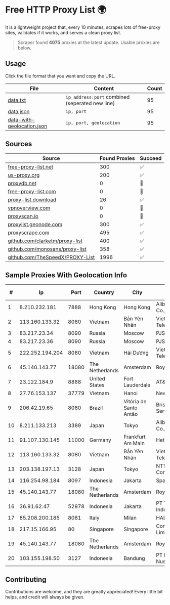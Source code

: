 
# Free HTTP Proxy List 🌍

It is a lightweight project that, every 10 minutes, scrapes lots of free-proxy sites, validates if it works, and serves a clean proxy list.


> Scraper found **4075** proxies at the latest update. Usable proxies are below.

## Usage

Click the file format that you want and copy the URL.


|File|Content|Count|
|----|-------|-----|
|[data.txt](https://raw.githubusercontent.com/themiralay/Proxy-List-World/master/data.txt)|`ip_address:port` combined (seperated new line)|95|
|[data.json](https://raw.githubusercontent.com/themiralay/Proxy-List-World/master/data.json)|`ip, port`|95|
|[data-with-geolocation.json](https://raw.githubusercontent.com/themiralay/Proxy-List-World/master/data-with-geolocation.json)|`ip, port, geolocation`|95|

## Sources

|Source|Found Proxies|Succeed|
|------|-------------|-------|
|[free-proxy-list.net](https://free-proxy-list.net)|300|✅|
|[us-proxy.org](https://www.us-proxy.org)|200|✅|
|[proxydb.net](http://proxydb.net)|0|🚫|
|[free-proxy-list.com](https://free-proxy-list.com/?page=&port=&type%5B%5D=http&type%5B%5D=https&up_time=0&search=Search)|0|🚫|
|[proxy-list.download](https://www.proxy-list.download/HTTP)|26|✅|
|[vpnoverview.com](https://vpnoverview.com/privacy/anonymous-browsing/free-proxy-servers)|0|🚫|
|[proxyscan.io](https://www.proxyscan.io)|0|🚫|
|[proxylist.geonode.com](https://proxylist.geonode.com/api/proxy-list?limit=300&page=1&sort_by=lastChecked&sort_type=desc&protocols=http,https)|300|✅|
|[proxyscrape.com](https://api.proxyscrape.com/v2/?request=displayproxies&protocol=http&timeout=10000&country=all&ssl=all&anonymity=all)|495|✅|
|[github.com/clarketm/proxy-list](https://raw.githubusercontent.com/clarketm/proxy-list/master/proxy-list-raw.txt)|400|✅|
|[github.com/monosans/proxy-list](https://raw.githubusercontent.com/monosans/proxy-list/main/proxies/http.txt)|358|✅|
|[github.com/TheSpeedX/PROXY-List](https://raw.githubusercontent.com/TheSpeedX/PROXY-List/master/http.txt)|1996|✅|


## Sample Proxies With Geolocation Info

|#|Ip|Port|Country|City|Internet Service Provider|
|-|--|----|-------|----|-------------------------|
|1|8.210.232.181|7888|Hong Kong|Hong Kong|Alibaba (US) Technology Co., Ltd.|
|2|113.160.133.32|8080|Vietnam|Bẩn Yên Nhân|VietNam Post and Telecom Corporation|
|3|83.217.23.34|8090|Russia|Moscow|PJSC Rostelecom|
|4|83.217.23.36|8090|Russia|Moscow|PJSC Rostelecom|
|5|222.252.194.204|8080|Vietnam|Hải Dương|VietNam Post and Telecom Corporation|
|6|45.140.143.77|18080|The Netherlands|Amsterdam|RoyaleHosting BV|
|7|23.122.184.9|8888|United States|Fort Lauderdale|AT&T Services, Inc.|
|8|27.76.153.137|37779|Vietnam|Hanoi|Newass2011xDSLHCMC|
|9|206.42.19.65|8080|Brazil|Vitória de Santo Antão|Brisanet Prestacao De Servicos De Internet Ltda|
|10|8.211.133.213|3389|Japan|Tokyo|Alibaba (US) Technology Co., Ltd.|
|11|91.107.130.145|11000|Germany|Frankfurt Am Main|Hetzner Online AG|
|12|113.160.133.32|8080|Vietnam|Bẩn Yên Nhân|VietNam Post and Telecom Corporation|
|13|203.138.197.13|3128|Japan|Tokyo|NTT PC Communications, Inc.|
|14|116.254.98.184|8097|Indonesia|Jakarta|SpaceX Starlink|
|15|45.140.143.77|18080|The Netherlands|Amsterdam|RoyaleHosting BV|
|16|36.91.62.47|52978|Indonesia|Jakarta|PT Telekomunikasi Indonesia|
|17|85.208.200.185|8081|Italy|Milan|HAL Service SpA|
|18|217.15.166.95|80|Singapore|Singapore|Contabo Asia Private Limited|
|19|45.140.143.77|18080|The Netherlands|Amsterdam|RoyaleHosting BV|
|20|103.155.198.50|3127|Indonesia|Bandung|PT Lintas Jaringan Nusantara|



## Contributing

Contributions are welcome, and they are greatly appreciated! Every
little bit helps, and credit will always be given.

